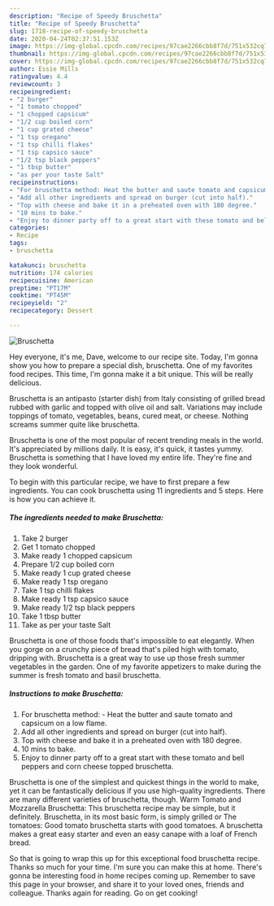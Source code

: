 ```yaml
---
description: "Recipe of Speedy Bruschetta"
title: "Recipe of Speedy Bruschetta"
slug: 1718-recipe-of-speedy-bruschetta
date: 2020-04-24T02:37:51.153Z
image: https://img-global.cpcdn.com/recipes/97cae2266cbb8f7d/751x532cq70/bruschetta-recipe-main-photo.jpg
thumbnail: https://img-global.cpcdn.com/recipes/97cae2266cbb8f7d/751x532cq70/bruschetta-recipe-main-photo.jpg
cover: https://img-global.cpcdn.com/recipes/97cae2266cbb8f7d/751x532cq70/bruschetta-recipe-main-photo.jpg
author: Essie Mills
ratingvalue: 4.4
reviewcount: 3
recipeingredient:
- "2 burger"
- "1 tomato chopped"
- "1 chopped capsicum"
- "1/2 cup boiled corn"
- "1 cup grated cheese"
- "1 tsp oregano"
- "1 tsp chilli flakes"
- "1 tsp capsico sauce"
- "1/2 tsp black peppers"
- "1 tbsp butter"
- "as per your taste Salt"
recipeinstructions:
- "For bruschetta method: Heat the butter and saute tomato and capsicum on a low flame."
- "Add all other ingredients and spread on burger (cut into half)."
- "Top with cheese and bake it in a preheated oven with 180 degree."
- "10 mins to bake."
- "Enjoy to dinner party off to a great start with these tomato and bell peppers and corn cheese topped bruschetta."
categories:
- Recipe
tags:
- bruschetta

katakunci: bruschetta 
nutrition: 174 calories
recipecuisine: American
preptime: "PT17M"
cooktime: "PT45M"
recipeyield: "2"
recipecategory: Dessert

---
```



![Bruschetta](https://img-global.cpcdn.com/recipes/97cae2266cbb8f7d/751x532cq70/bruschetta-recipe-main-photo.jpg)

Hey everyone, it's me, Dave, welcome to our recipe site. Today, I'm gonna show you how to prepare a special dish, bruschetta. One of my favorites food recipes. This time, I'm gonna make it a bit unique. This will be really delicious.

Bruschetta is an antipasto (starter dish) from Italy consisting of grilled bread rubbed with garlic and topped with olive oil and salt. Variations may include toppings of tomato, vegetables, beans, cured meat, or cheese. Nothing screams summer quite like bruschetta.

Bruschetta is one of the most popular of recent trending meals in the world. It's appreciated by millions daily. It is easy, it's quick, it tastes yummy. Bruschetta is something that I have loved my entire life. They're fine and they look wonderful.


To begin with this particular recipe, we have to first prepare a few ingredients. You can cook bruschetta using 11 ingredients and 5 steps. Here is how you can achieve it.

<!--inarticleads1-->

##### The ingredients needed to make Bruschetta:

1. Take 2 burger
1. Get 1 tomato chopped
1. Make ready 1 chopped capsicum
1. Prepare 1/2 cup boiled corn
1. Make ready 1 cup grated cheese
1. Make ready 1 tsp oregano
1. Take 1 tsp chilli flakes
1. Make ready 1 tsp capsico sauce
1. Make ready 1/2 tsp black peppers
1. Take 1 tbsp butter
1. Take as per your taste Salt


Bruschetta is one of those foods that&#39;s impossible to eat elegantly. When you gorge on a crunchy piece of bread that&#39;s piled high with tomato, dripping with. Bruschetta is a great way to use up those fresh summer vegetables in the garden. One of my favorite appetizers to make during the summer is fresh tomato and basil bruschetta. 

<!--inarticleads2-->

##### Instructions to make Bruschetta:

1. For bruschetta method: - Heat the butter and saute tomato and capsicum on a low flame.
1. Add all other ingredients and spread on burger (cut into half).
1. Top with cheese and bake it in a preheated oven with 180 degree.
1. 10 mins to bake.
1. Enjoy to dinner party off to a great start with these tomato and bell peppers and corn cheese topped bruschetta.


Bruschetta is one of the simplest and quickest things in the world to make, yet it can be fantastically delicious if you use high-quality ingredients. There are many different varieties of bruschetta, though. Warm Tomato and Mozzarella Bruschetta: This bruschetta recipe may be simple, but it definitely. Bruschetta, in its most basic form, is simply grilled or The tomatoes: Good tomato bruschetta starts with good tomatoes. A bruschetta makes a great easy starter and even an easy canape with a loaf of French bread. 

So that is going to wrap this up for this exceptional food bruschetta recipe. Thanks so much for your time. I'm sure you can make this at home. There's gonna be interesting food in home recipes coming up. Remember to save this page in your browser, and share it to your loved ones, friends and colleague. Thanks again for reading. Go on get cooking!
